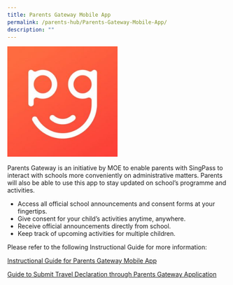 ```yaml
---
title: Parents Gateway Mobile App
permalink: /parents-hub/Parents-Gateway-Mobile-App/
description: ""
---
```

<img style="width:50%;height:50%" src="/images/Parents'%20Hub/Parents%20Gateway%20Mobile%20App/Parents-Gateway-300x300.jpg">

Parents Gateway is an initiative by MOE to enable parents with SingPass to interact with schools more conveniently on administrative matters. Parents will also be able to use this app to stay updated on school’s programme and activities.

*   Access all official school announcements and consent forms at your fingertips.
*   Give consent for your child’s activities anytime, anywhere.
*   Receive official announcements directly from school.
*   Keep track of upcoming activities for multiple children.

Please refer to the following Instructional Guide for more information:

[Instructional Guide for Parents Gateway Mobile App](/files/Parents'%20Hub/Parents%20gateway%20mobile%20app/Instructional-Guide-for-Parents-Gateway-Mobile-App.pdf)

[Guide to Submit Travel Declaration through Parents Gateway Application](https://go.gov.sg/parentsguideforpgtraveldeclarationupdate)
